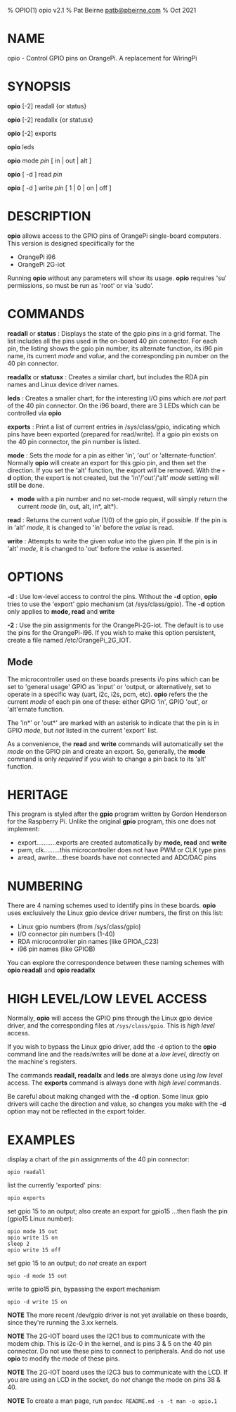 % OPIO(1) opio v2.1
% Pat Beirne <patb@pbeirne.com>
% Oct 2021

# NAME
opio - Control GPIO pins on OrangePi. A replacement for WiringPi

# SYNOPSIS
**opio** [-2] readall {or status} 

**opio** [-2] readallx {or statusx}

**opio** [-2] exports

**opio** leds

**opio** mode *pin* [ in | out | alt ]

**opio** [ -d ] read *pin*

**opio** [ -d ] write *pin* [ 1 | 0 | on | off ]

# DESCRIPTION
**opio** allows access to the GPIO pins of OrangePi single-board computers. This version is designed speciifically for the

- OrangePi i96
- OrangePi 2G-iot

Running **opio** without any parameters will show its usage. **opio** requires 'su' permissions, so must be run as 'root' or via 'sudo'.

# COMMANDS
**readall** or **status**
: Displays the state of the gpio pins in a grid format. The list includes all the pins used in the on-board 40 pin connector. For each pin, the listing shows the gpio pin number, its alternate function, its i96 pin name, its current _mode_ and _value_, and the corresponding pin number on the 40 pin connector.

**readallx** or **statusx**
: Creates a similar chart, but includes the RDA pin names and Linux device driver names. 

**leds** 
: Creates a smaller chart, for the interesting I/O pins which are _not_ part of the 40 pin connector. On the i96 board, there are 3 LEDs which can be controlled via **opio**

**exports**
: Print a list of current entries in /sys/class/gpio, indicating which pins have been exported (prepared for read/write). If a gpio pin exists on the 40 pin connector, the pin number is listed.

**mode**
: Sets the _mode_ for a pin as either 'in', 'out' or 'alternate-function'. Normally **opio** will create an export for this gpio pin, and then set the direction. If you set the 'alt' function, the export will be removed. With the **-d** option, the export is not created, but the 'in'/'out'/'alt' _mode_ setting will still be done.

- **mode** with a pin number and no set-mode request, will simply return the current _mode_ (in, out, alt, in\*, alt\*).

**read**
: Returns the current _value_ (1/0) of the gpio pin, if possible. If the pin is in 'alt' _mode_, it is changed to 'in' before the _value_ is read.

**write**
: Attempts to write the given _value_ into the given pin. If the pin is in 'alt' _mode_, it is changed to 'out' before the _value_ is asserted.

# OPTIONS
**-d**
: Use low-level access to control the pins. Without the **-d** option, **opio** tries to use the 'export' gpio mechanism (at /sys/class/gpio). The **-d** option only applies to **mode, read** and **write**

**-2**
: Use the pin assignments for the OrangePi-2G-iot. The default is to use the pins for the OrangePi-i96. If you wish to make this option persistent, create a file named /etc/OrangePi_2G_IOT.

## Mode
The microcontroller used on these boards presents i/o pins which can be set to 'general usage' GPIO as 'input' or 'output, or alternatively, set to operate in a specific way (uart, i2c, i2s, pcm, etc). **opio** refers the the current _mode_ of each pin one of these: either GPIO 'in', GPIO 'out', or 'alt'ernate function. 

The 'in\*' or 'out\*' are marked with an asterisk to indicate that the pin is in GPIO _mode_, but _not_ listed in the current 'export' list.

As a convenience, the **read** and **write** commands will automatically set the _mode_ on the GPIO pin and create an export. So, generally, the **mode** command is only *required* if you wish to change a pin back to its 'alt' function.

# HERITAGE
This program is styled after the **gpio** program written by Gordon Henderson for the Raspberry Pi.
Unlike the original **gpio** program, this one does not implement:

- export...........exports are created automatically by **mode, read** and **write**
- pwm, clk.........this microcontroller does not have PWM or CLK type pins
- aread, awrite....these boards have not connected and ADC/DAC pins

# NUMBERING
There are 4 naming schemes used to identify pins in these boards. **opio** uses exclusively the Linux gpio device driver numbers, the first on this list:

- Linux gpio numbers (from /sys/class/gpio)
- I/O connector pin numbers (1-40)
- RDA microcontroller pin names (like GPIOA_C23)
- i96 pin names (like GPIOB)

You can explore the correspondence between these naming schemes with **opio readall** and **opio readallx**

# HIGH LEVEL/LOW LEVEL ACCESS
Normally, **opio** will access the GPIO pins through the Linux gpio device driver, and the corresponding files at `/sys/class/gpio`. This is _high level_ access.

If you wish to bypass the Linux gpio driver, add the `-d` option to the **opio** command line and the reads/writes will be done at a _low level_, directly on the machine's registers.

The commands **readall, readallx** and **leds** are always done using _low level_ access. The **exports** command is always done with _high level_ commands.

Be careful about making changed with the **-d** option. Some linux gpio drivers will cache the direction and value, so changes you make with the **-d** option may not be reflected in the export folder.

# EXAMPLES

display a chart of the pin assignments of the 40 pin connector:

    opio readall     

list the currently 'exported' pins: 

    opio exports


set gpio 15 to an output; also create an export for gpio15
...then flash the pin (gpio15 Linux number): 

    opio mode 15 out    
    opio write 15 on
    sleep 2
    opio write 15 off   

set gpio 15 to an output; do *not* create an export

    opio -d mode 15 out 

write to gpio15 pin, bypassing the export mechanism

    opio -d write 15 on  


**NOTE** The more recent /dev/gpio driver is not yet available on these boards, since they're running the 3.xx kernels.

**NOTE** The 2G-IOT board uses the I2C1 bus to communicate with the modem chip. This is i2c-0 in the kernel, and is pins 3 & 5 on the 40 pin connector. Do not use these pins to connect to peripherals. And do not use **opio** to modify the _mode_ of these pins.

**NOTE** The 2G-IOT board uses the I2C3 bus to communicate with the LCD. If you are using an LCD in the socket, do _not_ change the mode on pins 38 & 40.

**NOTE** To create a man page, run `pandoc README.md -s -t man -o opio.1`

